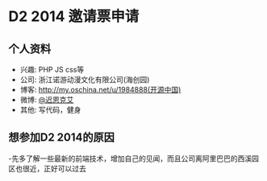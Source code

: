 # D2 2014 邀请票申请

## 个人资料

- 兴趣: PHP JS css等
- 公司: 浙江诺游动漫文化有限公司(海创园)
- 博客: http://my.oschina.net/u/1984888(开源中国)
- 微博: [@迟恩克艾](http://weibo.com/2353397745/profile?topnav=1&wvr=5) 
- 其他: 写代码，健身

## 想参加D2 2014的原因

-先多了解一些最新的前端技术，增加自己的见闻，而且公司离阿里巴巴的西溪园区也很近，正好可以过去
